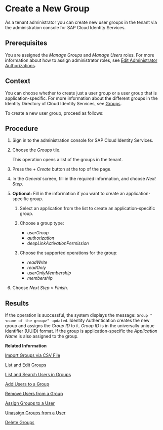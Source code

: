<!-- loiob1b638d6724e4dc48ee3e116263f567c -->

# Create a New Group

As a tenant administrator you can create new user groups in the tenant via the administration console for SAP Cloud Identity Services.



## Prerequisites

You are assigned the *Manage Groups* and *Manage Users* roles. For more information about how to assign administrator roles, see [Edit Administrator Authorizations](edit-administrator-authorizations-86ee374.md).



## Context

You can choose whether to create just a user group or a user group that is application-specific. For more information about the different groups in the Identity Directory of Cloud Identity Services, see [Groups](../groups-d93be69.md).

To create a new user group, proceed as follows:



## Procedure

1.  Sign in to the administration console for SAP Cloud Identity Services.

2.  Choose the *Groups* tile.

    This operation opens a list of the groups in the tenant.

3.  Press the *\+ Create* button at the top of the page.

4.  In the *General* screen, fill in the required information, and choose *Next Step*.

5.  **Optional:** Fill in the information if you want to create an application-specific group.

    1.  Select an application from the list to create an application-specific group.

    2.  Choose a group type:

        -   *userGroup*
        -   *authorization*
        -   *deepLinkActivationPermission*

    3.  Choose the supported operations for the group:

        -   *readWrite*
        -   *readOnly*
        -   *userOnlyMembership*
        -   *membership*


6.  Choose *Next Step* \> *Finish*.




<a name="loiob1b638d6724e4dc48ee3e116263f567c__result_mfg_cxk_pkb"/>

## Results

If the operation is successful, the system displays the message: `Group "<name of the group>" updated`. Identity Authentication creates the new group and assigns the *Group ID* to it. *Group ID* is in the universally unique identifier \(UUID\) format. If the group is application-specific the *Application Name* is also assigned to the group.

**Related Information**  


[Import Groups via CSV File](import-groups-via-csv-file-daf96bd.md "As a tenant administrator, you can create new groups or update existing ones with the assigned users, via a CSV file upload.")

[List and Edit Groups](list-and-edit-groups-5e8a55c.md "As a tenant administrator, you can list and edit information about the groups in a tenant in the administration console for SAP Cloud Identity Services.")

[List and Search Users in Groups](list-and-search-users-in-groups-4ac340a.md "As a tenant administrator, you can list and view information about the users in a group in a tenant in the administration console for SAP Cloud Identity Services.")

[Add Users to a Group](add-users-to-a-group-d2e1a01.md "As a tenant administrator, you can add one or more users created for a specific tenant to a group via the administration console for SAP Cloud Identity Services.")

[Remove Users from a Group](remove-users-from-a-group-301fdb7.md "As a tenant administrator, you can remove one, more than one, or all users added to a group via the administration console for SAP Cloud Identity Services.")

[Assign Groups to a User](assign-groups-to-a-user-bfdeb9c.md "As a tenant administrator, you can assign one or more groups created for a specific tenant to a user via the administration console for SAP Cloud Identity Services.")

[Unassign Groups from a User](unassign-groups-from-a-user-4353735.md "As a tenant administrator, you can unassign one or more groups that are assigned to a user via the administration console for SAP Cloud Identity Services.")

[Delete Groups](delete-groups-9853912.md "As a tenant administrator, you can delete one or more groups in administration console for SAP Cloud Identity Services.")


